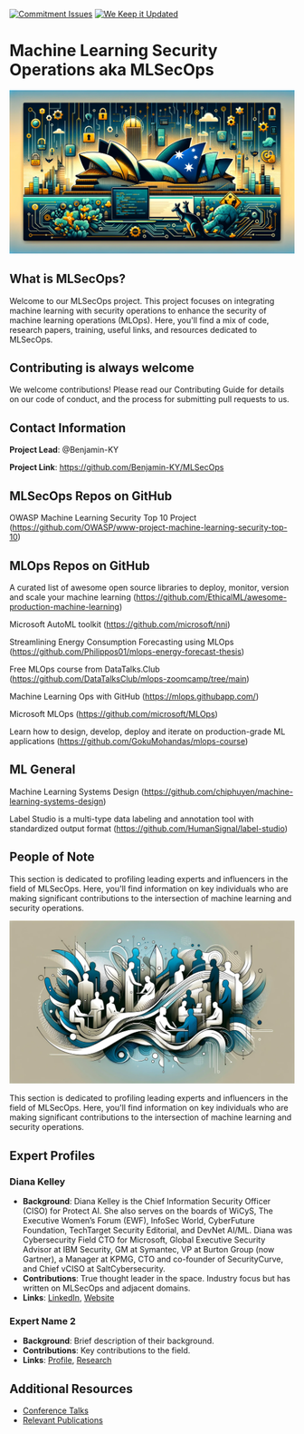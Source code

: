 [![Commitment Issues](https://img.shields.io/badge/Commitment-Issues-Issues)](https://github.com/Benjamin-KY/MLSecOps) [![We Keep it Updated](https://img.shields.io/github/commit-activity/w/Benjamin-KY/MLSecOps)](https://github.com/Benjamin-KY/MLSecOps/graphs/commit-activity)

# Machine Learning Security Operations aka MLSecOps
![MLSecOps Banner](https://github.com/Benjamin-KY/MLSecOps/blob/main/MLSecOpsV1.png)

## What is MLSecOps?
Welcome to our MLSecOps project. This project focuses on integrating machine learning with security operations to enhance the security of machine learning operations (MLOps). Here, you'll find a mix of code, research papers, training, useful links, and resources dedicated to MLSecOps.

## Contributing is always welcome
We welcome contributions! Please read our Contributing Guide for details on our code of conduct, and the process for submitting pull requests to us.

## Contact Information
**Project Lead**: @Benjamin-KY

**Project Link**: https://github.com/Benjamin-KY/MLSecOps

## MLSecOps Repos on GitHub

OWASP Machine Learning Security Top 10 Project (https://github.com/OWASP/www-project-machine-learning-security-top-10)

## MLOps Repos on GitHub

A curated list of awesome open source libraries to deploy, monitor, version and scale your machine learning (https://github.com/EthicalML/awesome-production-machine-learning)

Microsoft AutoML toolkit (https://github.com/microsoft/nni)

Streamlining Energy Consumption Forecasting using MLOps (https://github.com/Philippos01/mlops-energy-forecast-thesis)

Free MLOps course from DataTalks.Club (https://github.com/DataTalksClub/mlops-zoomcamp/tree/main)

Machine Learning Ops with GitHub (https://mlops.githubapp.com/)

Microsoft MLOps (https://github.com/microsoft/MLOps)

Learn how to design, develop, deploy and iterate on production-grade ML applications (https://github.com/GokuMohandas/mlops-course)

## ML General

Machine Learning Systems Design (https://github.com/chiphuyen/machine-learning-systems-design)

Label Studio is a multi-type data labeling and annotation tool with standardized output format (https://github.com/HumanSignal/label-studio)

## People of Note

This section is dedicated to profiling leading experts and influencers in the field of MLSecOps. Here, you'll find information on key individuals who are making significant contributions to the intersection of machine learning and security operations.

![Experts of Interest](https://github.com/Benjamin-KY/MLSecOps/blob/main/ExpertsV1.png)

This section is dedicated to profiling leading experts and influencers in the field of MLSecOps. Here, you'll find information on key individuals who are making significant contributions to the intersection of machine learning and security operations.

## Expert Profiles
### Diana Kelley
- **Background**: Diana Kelley is the Chief Information Security Officer (CISO) for Protect AI. She also serves on the boards of WiCyS, The Executive Women’s Forum (EWF), InfoSec World, CyberFuture Foundation, TechTarget Security Editorial, and DevNet AI/ML. Diana was Cybersecurity Field CTO for Microsoft, Global Executive Security Advisor at IBM Security, GM at Symantec, VP at Burton Group (now Gartner), a Manager at KPMG, CTO and co-founder of SecurityCurve, and Chief vCISO at SaltCybersecurity.
- **Contributions**: True thought leader in the space. Industry focus but has written on MLSecOps and adjacent domains.
- **Links**: [LinkedIn](https://www.linkedin.com/in/dianakelleysecuritycurve/), [Website](https://securitycurve.com/)

### Expert Name 2
- **Background**: Brief description of their background.
- **Contributions**: Key contributions to the field.
- **Links**: [Profile](link_to_profile), [Research](link_to_research)

<!-- Repeat for more experts as needed -->

## Additional Resources
- [Conference Talks](link_to_conference_talks)
- [Relevant Publications](link_to_publications)
